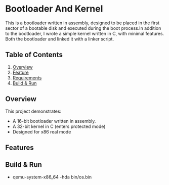 # Bootloader And Kernel

This is a bootloader written in assembly, designed to be placed in the first sector of a bootable disk and executed during the boot process.In addition to the bootloader, I wrote a simple kernel written in C, with minimal features. Both the bootloader and  linked it with a linker script. 

## Table of Contents
1. [Overview](#overview)
2. [Feature](#commands)
3. [Requirements](#requirements)
4. [Build & Run](#build_&_run)

## Overview

This project demonstrates:
- A 16-bit bootloader written in assembly.
- A 32-bit kernel in C (enters protected mode)
- Designed for x86 real mode

## Features

## Build & Run
- qemu-system-x86_64 -hda bin/os.bin 
